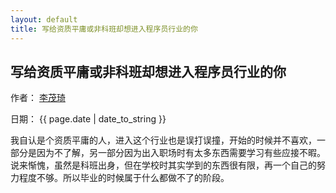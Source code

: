 ```yaml
---
layout: default
title: 写给资质平庸或非科班却想进入程序员行业的你
---
```

## 写给资质平庸或非科班却想进入程序员行业的你

作者： [李茂琦](http://blog.limaoqi.com)

日期： {{ page.date | date_to_string }}

我自认是个资质平庸的人，进入这个行业也是误打误撞，开始的时候并不喜欢，一部分是因为不了解，另一部分因为出入职场时有太多东西需要学习有些应接不暇。说来惭愧，虽然是科班出身，但在学校时其实学到的东西很有限，再一个自己的努力程度不够。所以毕业的时候属于什么都做不了的阶段。